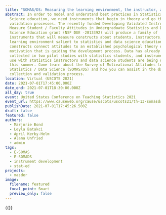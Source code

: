 ```yaml
---
title: "SOMAS/DS: Measuring the learning environment, the instructor, and the student"
abstract: In order to model and understand best practices in Statistics and Data
  Science education, we need instruments that begin in theory and go through
  validation processes. The recently funded Developing Validated Instruments to
  Measure Student / Faculty Attitudes in Undergraduate Statistics and Data
  Science Education grant (NSF DUE -2013392) will produce a family of
  instruments that will measure constructs about students, instructors, and the
  learning environment salient to statistics and data science education. These
  constructs connect attitudes to an established psychological theory of
  motivation that is guiding the development process. Data has already been
  collected in two pilot studies with statistics students, and instruments for
  use with statistics instructors and data science students are being developed
  this summer. Come learn about the Survey of Motivational Attitudes towards
  Statistics / Data Science (SOMAS/DS) and how you can assist in the data
  collection and validation process.
location: Virtual (USCOTS 2021)
date: 2021-07-01T17:45:00.000Z
date_end: 2021-07-01T18:30:00.000Z
all_day: true
event: United States Conference on Teaching Statistics 2021
event_url: https://www.causeweb.org/cause/uscots/uscots21/th-13-somasds-measuring-learning-environment-instructor-and-student
publishDate: 2021-07-01T17:45:26.500Z
draft: false
featured: false
authors:
  - Marjorie Bond
  - Leyla Batakci
  - April Kerby-Helm
  - Alana Unfried
  - admin
tags:
  - E-SOMAS
  - E-SOMADS
  - instrument development
  - stat-ed
projects:
  - masder
image:
  filename: featured
  focal_point: Smart
  preview_only: false
---
```

{{<youtube qnquVRwb59s>}}